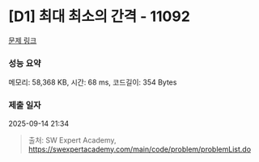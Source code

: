 # [D1] 최대 최소의 간격 - 11092 

[문제 링크](https://swexpertacademy.com/main/code/problem/problemDetail.do?contestProbId=AXYEGnBq6h0DFAST) 

### 성능 요약

메모리: 58,368 KB, 시간: 68 ms, 코드길이: 354 Bytes

### 제출 일자

2025-09-14 21:34



> 출처: SW Expert Academy, https://swexpertacademy.com/main/code/problem/problemList.do